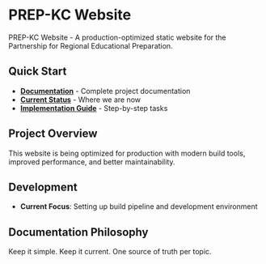 # PREP-KC Website

PREP-KC Website - A production-optimized static website for the Partnership for Regional Educational Preparation.

## Quick Start
- **[Documentation](docs/)** - Complete project documentation
- **[Current Status](docs/status.md)** - Where we are now
- **[Implementation Guide](docs/implementation.md)** - Step-by-step tasks

## Project Overview
This website is being optimized for production with modern build tools, improved performance, and better maintainability.

## Development
- **Current Focus**: Setting up build pipeline and development environment

## Documentation Philosophy
Keep it simple. Keep it current. One source of truth per topic.
